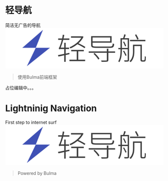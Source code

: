# 轻导航
简洁无广告的导航
![logo](logo.png)
>使用Bulma前端框架

占位编辑中。。。

# Lightninig Navigation
First step to internet surf
![logo](logo.png)
>Powered by Bulma
